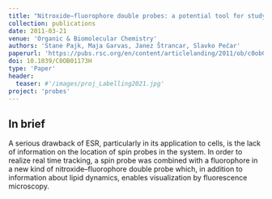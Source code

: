 ```yaml
---
title: "Nitroxide–fluorophore double probes: a potential tool for studying membrane heterogeneity by ESR and fluorescence"
collection: publications
date: 2011-03-21
venue: 'Organic & Biomolecular Chemistry'
authors: 'Stane Pajk, Maja Garvas, Janez Štrancar, Slavko Pečar'
paperurl: 'https://pubs.rsc.org/en/content/articlelanding/2011/ob/c0ob01173h'
doi: 10.1039/C0OB01173H
type: 'Paper'
header:
  teaser: #'/images/proj_Labelling2021.jpg'
project: 'probes'
---
```


In brief 
--------
A serious drawback of ESR, particularly in its application to cells, is the lack of information on the location of spin probes in the system. In order to realize real time tracking, 
a spin probe was combined with a fluorophore in a new kind of nitroxide–fluorophore double probe which, in addition to information about lipid dynamics, enables visualization by fluorescence microscopy. 
